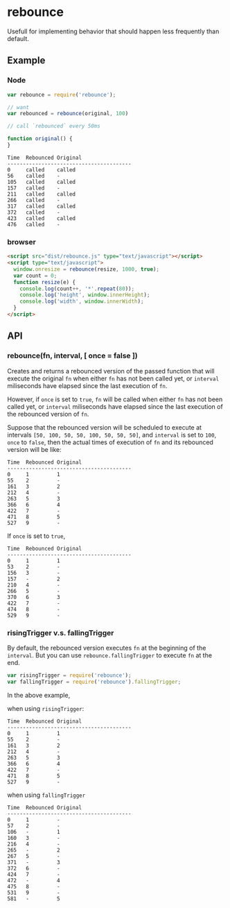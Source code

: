 # rebounce
Usefull for implementing behavior that should happen less frequently than default.

## Example

### Node

```javascript
var rebounce = require('rebounce');

// want 
var rebounced = rebounce(original, 100)

// call `rebounced` every 50ms

function original() {
}

```

```
Time  Rebounced Original
----------------------------------------
0     called    called
56    called    -
105   called    called
157   called    -
211   called    called
266   called    -
317   called    called
372   called    -
423   called    called
476   called    -

```

### browser

```html
<script src="dist/rebounce.js" type="text/javascript"></script>
<script type="text/javascript">
  window.onresize = rebounce(resize, 1000, true);
  var count = 0;
  function resize(e) {
    console.log(count++, '*'.repeat(80));
    console.log('height', window.innerHeight);
    console.log('width', window.innerWidth);
  }
</script>
```

## API

### rebounce(fn, interval, [ once = false ])
Creates and returns a rebounced version of the passed function
that will execute the original `fn` when
either `fn` has not been called yet,
or `interval` miliseconds have elapsed since the last execution of `fn`.

However, if `once` is set to `true`, `fn` will be called when
either `fn` has not been called yet,
or `interval` miliseconds have elapsed since the last execution of the rebounced version of `fn`.

Suppose that the rebounced version will be scheduled to execute at intervals
`[50, 100, 50, 50, 100, 50, 50, 50]`,
and `interval` is set to `100`, `once` to `false`,
then the actual times of execution of `fn` and its rebounced version will be like:

```
Time  Rebounced Original
----------------------------------------
0     1         1
55    2         -
161   3         2
212   4         -
263   5         3
366   6         4
422   7         -
471   8         5
527   9         -
```

If `once` is set to `true`,

```
Time  Rebounced Original
----------------------------------------
0     1         1
53    2         -
156   3         -
157   -         2
210   4         -
266   5         -
370   6         3
422   7         -
474   8         -
529   9         -

```


### risingTrigger v.s. fallingTrigger
By default, the rebounced version executes `fn` at the beginning of the `interval`.
But you can use `rebounce.fallingTrigger` to execute `fn` at the end.

```javascript
var risingTrigger = require('rebounce');
var fallingTrigger = require('rebounce').fallingTrigger;
```

In the above example,

when using `risingTrigger`:

```
Time  Rebounced Original
----------------------------------------
0     1         1
55    2         -
161   3         2
212   4         -
263   5         3
366   6         4
422   7         -
471   8         5
527   9         -
```

when using `fallingTrigger`

```
Time  Rebounced Original
----------------------------------------
0     1         -
57    2         -
106   -         1
160   3         -
216   4         -
265   -         2
267   5         -
371   -         3
372   6         -
424   7         -
472   -         4
475   8         -
531   9         -
581   -         5
```

